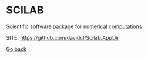 # SCILAB
 
 Scientific software package for numerical computations
 
 SITE: https://github.com/davidcl/Scilab.AppDir

 [Go back](https://portable-linux-apps.github.io/apps.html)
